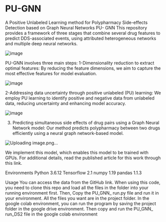 # PU-GNN
A Positive Unlabeled Learning method for Polypharmacy Side-effects Detection based on Graph Neural Networks
PU- GNN
This repository provides a framework of three stages that combine several drug features to predict DDS-associated events, using attributed heterogeneous networks and multiple deep neural networks. 

 ![image](https://github.com/mali1790/PU_GNN/assets/76855169/5397f26b-c112-48e5-a57e-f51c48fa3a75)

 PU-GNN involves three main steps: 
1-Dimensionality reduction to extract optimal features: By reducing the feature dimensions, we aim to capture the most effective features for model evaluation. 

 ![image](https://github.com/mali1790/PU_GNN/assets/76855169/dd7771c9-266c-4b6a-9cc5-0d37675ef190)

2-Addressing data uncertainty through positive unlabeled (PU) learning: We employ PU learning to identify positive and negative data from unlabeled data, reducing uncertainty and enhancing model accuracy. 

 ![image](https://github.com/mali1790/PU_GNN/assets/76855169/7b4dbfee-4af9-4f6a-8aab-cfcc1328e247)

3. Predicting simultaneous side effects of drug pairs using a Graph Neural Network model: Our method predicts polypharmacy between two drugs efficiently using a neural graph network-based model.

![Uploading image.png…]()

 We implement this model, which enables this model to be trained with GPUs. For additional details, read the published article for this work through this link.

Environments
Python 3.6.12 
Tensorflow 2.1
numpy 1.19
pandas 1.1.3

Usage
 You can access the data from the GitHub link. When using this code, you need to clone this repo and load all the files in the folder into your running environment first. Then, Copy the PU_GNN_ run.py file and run it in your environment. All the files you want are in the project folder.
In the google colab environment, you can run the program by saving the project folder in the google drive environment.
Then copy and run the PU_GNN_ run_DS2 file in the google colab environment

